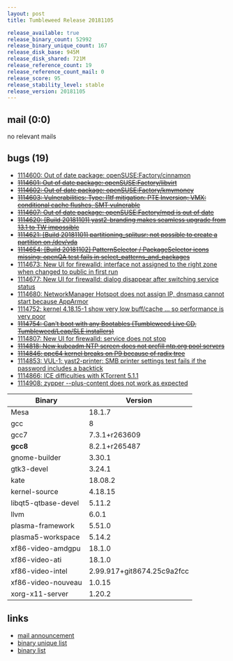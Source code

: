 ```yaml
---
layout: post
title: Tumbleweed Release 20181105

release_available: true
release_binary_count: 52992
release_binary_unique_count: 167
release_disk_base: 945M
release_disk_shared: 721M
release_reference_count: 19
release_reference_count_mail: 0
release_score: 95
release_stability_level: stable
release_version: 20181105
---
```


## mail (0:0)

no relevant mails

## bugs (19)

<!--more-->

- [1114600: Out of date package: openSUSE:Factory/cinnamon](https://bugzilla.opensuse.org/show_bug.cgi?id=1114600)
- ~~[1114601: Out of date package: openSUSE:Factory/libvirt](https://bugzilla.opensuse.org/show_bug.cgi?id=1114601)~~
- ~~[1114602: Out of date package: openSUSE:Factory/kmymoney](https://bugzilla.opensuse.org/show_bug.cgi?id=1114602)~~
- ~~[1114603: Vulnerabilities: Type: l1tf mitigation: PTE Inversion; VMX: conditional cache flushes, SMT vulnerable](https://bugzilla.opensuse.org/show_bug.cgi?id=1114603)~~
- ~~[1114607: Out of date package: openSUSE:Factory/mpd is out of date](https://bugzilla.opensuse.org/show_bug.cgi?id=1114607)~~
- ~~[1114620: \[Build 20181101\] yast2-branding makes seamless upgrade from 13.1 to TW impossible](https://bugzilla.opensuse.org/show_bug.cgi?id=1114620)~~
- ~~[1114621: \[Build 20181101\] partitioning_splitusr: not possible to create a partition on /dev/vda](https://bugzilla.opensuse.org/show_bug.cgi?id=1114621)~~
- ~~[1114654: \[Build 20181102\] PatternSelector / PackageSelector icons missing: openQA test fails in select_patterns_and_packages](https://bugzilla.opensuse.org/show_bug.cgi?id=1114654)~~
- [1114673: New UI for firewalld: interface not assigned to the right zone when changed to public in first run](https://bugzilla.opensuse.org/show_bug.cgi?id=1114673)
- [1114677: New UI for firewalld: dialog disappear after switching service status](https://bugzilla.opensuse.org/show_bug.cgi?id=1114677)
- [1114680: NetworkManager Hotspot does not assign IP, dnsmasq cannot start because AppArmor](https://bugzilla.opensuse.org/show_bug.cgi?id=1114680)
- [1114752: kernel 4.18.15-1 show very low buff/cache ... so performance is very poor](https://bugzilla.opensuse.org/show_bug.cgi?id=1114752)
- ~~[1114754: Can't boot with any Bootables (Tumbleweed Live CD, Tumbleweed/Leap/SLE installers)](https://bugzilla.opensuse.org/show_bug.cgi?id=1114754)~~
- [1114807: New UI for firewalld: service does not stop](https://bugzilla.opensuse.org/show_bug.cgi?id=1114807)
- ~~[1114818: New kubeadm NTP screen does not prefill ntp.org pool servers](https://bugzilla.opensuse.org/show_bug.cgi?id=1114818)~~
- ~~[1114846: ppc64 kernel breaks on P9 because of radix tree](https://bugzilla.opensuse.org/show_bug.cgi?id=1114846)~~
- [1114853: VUL-1: yast2-printer: SMB printer settings test fails if the password includes a backtick](https://bugzilla.opensuse.org/show_bug.cgi?id=1114853)
- [1114866: ICE difficulties with KTorrent 5.1.1](https://bugzilla.opensuse.org/show_bug.cgi?id=1114866)
- [1114908: zypper --plus-content does not work as expected](https://bugzilla.opensuse.org/show_bug.cgi?id=1114908)

Binary | Version
--- | ---
Mesa | 18.1.7
gcc | 8
gcc7 | 7.3.1+r263609
**gcc8** | 8.2.1+r265487
gnome-builder | 3.30.1
gtk3-devel | 3.24.1
kate | 18.08.2
kernel-source | 4.18.15
libqt5-qtbase-devel | 5.11.2
llvm | 6.0.1
plasma-framework | 5.51.0
plasma5-workspace | 5.14.2
xf86-video-amdgpu | 18.1.0
xf86-video-ati | 18.1.0
xf86-video-intel | 2.99.917+git8674.25c9a2fcc
xf86-video-nouveau | 1.0.15
xorg-x11-server | 1.20.2

## links

- [mail announcement](https://lists.opensuse.org/opensuse-factory/2018-11/msg00015.html)
- [binary unique list](http://download.tumbleweed.boombatower.com/20181105/rpm.unique.list)
- [binary list](http://download.tumbleweed.boombatower.com/20181105/rpm.list)

